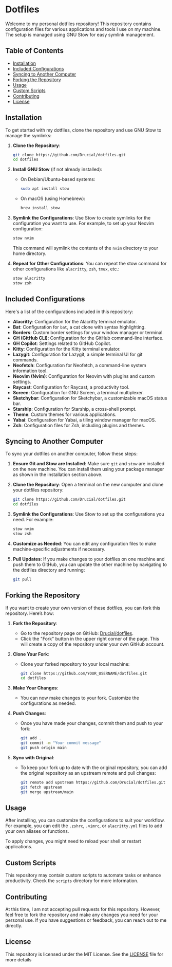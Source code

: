 # Dotfiles

Welcome to my personal dotfiles repository! This repository contains configuration files for various applications and tools I use on my machine. The setup is managed using GNU Stow for easy symlink management.

## Table of Contents

-  [Installation](#installation)
-  [Included Configurations](#included-configurations)
-  [Syncing to Another Computer](#syncing-to-another-computer)
-  [Forking the Repository](#forking-the-repository)
-  [Usage](#usage)
-  [Custom Scripts](#custom-scripts)
-  [Contributing](#contributing)
-  [License](#license)

## Installation

To get started with my dotfiles, clone the repository and use GNU Stow to manage the symlinks:

1. **Clone the Repository**:
   ```bash
   git clone https://github.com/Drucial/dotfiles.git
   cd dotfiles
   ```

2. **Install GNU Stow** (if not already installed):
   - On Debian/Ubuntu-based systems:
     ```bash
     sudo apt install stow
     ```
   - On macOS (using Homebrew):
     ```bash
     brew install stow
     ```

3. **Symlink the Configurations**:
   Use Stow to create symlinks for the configuration you want to use. For example, to set up your Neovim configuration:

   ```bash
   stow nvim
   ```

   This command will symlink the contents of the `nvim` directory to your home directory.

4. **Repeat for Other Configurations**:
   You can repeat the stow command for other configurations like `alacritty`, `zsh`, `tmux`, etc.:
   ```bash
   stow alacritty
   stow zsh
   ```

## Included Configurations

Here's a list of the configurations included in this repository:

-  **Alacritty**: Configuration for the Alacritty terminal emulator.
-  **Bat**: Configuration for `bat`, a cat clone with syntax highlighting.
-  **Borders**: Custom border settings for your window manager or terminal.
-  **GH (GitHub CLI)**: Configuration for the GitHub command-line interface.
-  **GH Copilot**: Settings related to GitHub Copilot.
-  **Kitty**: Configuration for the Kitty terminal emulator.
-  **Lazygit**: Configuration for Lazygit, a simple terminal UI for git commands.
-  **Neofetch**: Configuration for Neofetch, a command-line system information tool.
-  **Neovim (Nvim)**: Configuration for Neovim with plugins and custom settings.
-  **Raycast**: Configuration for Raycast, a productivity tool.
-  **Screen**: Configuration for GNU Screen, a terminal multiplexer.
-  **Sketchybar**: Configuration for Sketchybar, a customizable macOS status bar.
-  **Starship**: Configuration for Starship, a cross-shell prompt.
-  **Theme**: Custom themes for various applications.
-  **Yabai**: Configuration for Yabai, a tiling window manager for macOS.
-  **Zsh**: Configuration files for Zsh, including plugins and themes.

## Syncing to Another Computer

To sync your dotfiles on another computer, follow these steps:

1. **Ensure Git and Stow are Installed**:
   Make sure `git` and `stow` are installed on the new machine. You can install them using your package manager as shown in the installation section above.

2. **Clone the Repository**:
   Open a terminal on the new computer and clone your dotfiles repository:
   ```bash
   git clone https://github.com/Drucial/dotfiles.git
   cd dotfiles
   ```

3. **Symlink the Configurations**:
   Use Stow to set up the configurations you need. For example:
   ```bash
   stow nvim
   stow zsh
   ```

4. **Customize as Needed**:
   You can edit any configuration files to make machine-specific adjustments if necessary.

5. **Pull Updates**:
   If you make changes to your dotfiles on one machine and push them to GitHub, you can update the other machine by navigating to the dotfiles directory and running:
   ```bash
   git pull
   ```

## Forking the Repository

If you want to create your own version of these dotfiles, you can fork this repository. Here’s how:

1. **Fork the Repository**:
   - Go to the repository page on GitHub: [Drucial/dotfiles](https://github.com/Drucial/dotfiles).
   - Click the "Fork" button in the upper right corner of the page. This will create a copy of the repository under your own GitHub account.

2. **Clone Your Fork**:
   - Clone your forked repository to your local machine:
     ```bash
     git clone https://github.com/YOUR_USERNAME/dotfiles.git
     cd dotfiles
     ```

3. **Make Your Changes**:
   - You can now make changes to your fork. Customize the configurations as needed.

4. **Push Changes**:
   - Once you have made your changes, commit them and push to your fork:
     ```bash
     git add .
     git commit -m "Your commit message"
     git push origin main
     ```

5. **Sync with Original**:
   - To keep your fork up to date with the original repository, you can add the original repository as an upstream remote and pull changes:
     ```bash
     git remote add upstream https://github.com/Drucial/dotfiles.git
     git fetch upstream
     git merge upstream/main
     ```

## Usage

After installing, you can customize the configurations to suit your workflow. For example, you can edit the `.zshrc`, `.vimrc`, or `alacritty.yml` files to add your own aliases or functions.

To apply changes, you might need to reload your shell or restart applications.

## Custom Scripts

This repository may contain custom scripts to automate tasks or enhance productivity. Check the `scripts` directory for more information.

## Contributing

At this time, I am not accepting pull requests for this repository. However, feel free to fork the repository and make any changes you need for your personal use. If you have suggestions or feedback, you can reach out to me directly.

## License

This repository is licensed under the MIT License. See the [LICENSE](LICENSE) file for more details
